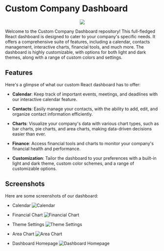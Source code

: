 # Custom Company Dashboard

<p align="center">
<img src=  "![ksnip_20230905-092636](https://github.com/fintechwizard/dashboard/assets/107593481/f899cb8b-3a76-4e28-b83e-379940add68c)">
</p>

Welcome to the Custom Company Dashboard repository! This full-fledged React dashboard is designed to cater to your company's specific needs. It offers a comprehensive suite of features, including a calendar, contacts management, interactive charts, financial tools, and much more. The dashboard is highly customizable, with options for both light and dark themes, along with a range of custom colors and settings.

## Features

Here's a glimpse of what our custom React dashboard has to offer:

- **Calendar**: Keep track of important events, meetings, and deadlines with our interactive calendar feature.

- **Contacts**: Easily manage your contacts, with the ability to add, edit, and organize contact information efficiently.

- **Charts**: Visualize your company's data with various chart types, such as bar charts, pie charts, and area charts, making data-driven decisions easier than ever.

- **Finance**: Access financial tools and charts to monitor your company's financial health and performance.

- **Customization**: Tailor the dashboard to your preferences with a built-in light and dark theme, custom color schemes, and a range of customizable options.

## Screenshots

Here are some screenshots of our dashboard:

- Calendar
  ![Calendar](calendar-screenshot.png)

- Financial Chart
  ![Financial Chart](financial-chart-screenshot.png)

- Theme Settings
  ![Theme Settings](theme-settings-screenshot.png)

- Area Chart
  ![Area Chart](area-chart-screenshot.png)

- Dashboard Homepage
  ![Dashboard Homepage](dashboard-homepage-screenshot.png)


